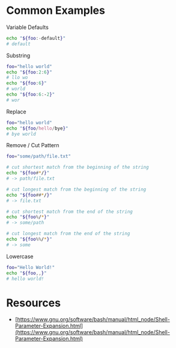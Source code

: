 # Common Examples

Variable Defaults
```bash
echo "${foo:-default}"
# default
```

Substring
```bash
foo="hello world"
echo "${foo:2:6}"
# llo wo
echo "${foo:6}"
# world
echo "${foo:6:-2}"
# wor
```

Replace
```bash
foo="hello world"
echo "${foo/hello/bye}"
# bye world
```

Remove / Cut Pattern
```bash
foo="some/path/file.txt"

# cut shortest match from the beginning of the string
echo "${foo#*/}"
# -> path/file.txt

# cut longest match from the beginning of the string
echo "${foo##*/}"
# -> file.txt

# cut shortest match from the end of the string
echo "${foo%/*}"
# -> some/path

# cut longest match from the end of the string
echo "${foo%%/*}"
# -> some
```

Lowercase
```bash
foo="Hello World!"
echo "${foo,,}"
# hello world!
```

# Resources

- [https://www.gnu.org/software/bash/manual/html_node/Shell-Parameter-Expansion.html](https://www.gnu.org/software/bash/manual/html_node/Shell-Parameter-Expansion.html)